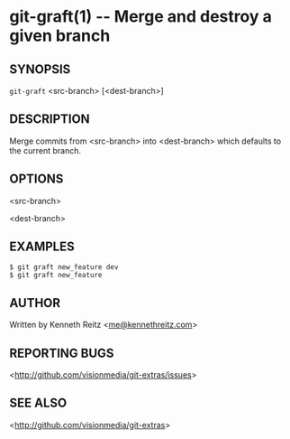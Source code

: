 git-graft(1) -- Merge and destroy a given branch
======================================

## SYNOPSIS

`git-graft` &lt;src-branch&gt; [&lt;dest-branch&gt;]

## DESCRIPTION

  Merge commits from &lt;src-branch&gt; into &lt;dest-branch&gt; which defaults to the current branch.

## OPTIONS

  &lt;src-branch&gt;

  &lt;dest-branch&gt;

## EXAMPLES

    $ git graft new_feature dev
    $ git graft new_feature

## AUTHOR

Written by Kenneth Reitz &lt;<me@kennethreitz.com>&gt;

## REPORTING BUGS

&lt;<http://github.com/visionmedia/git-extras/issues>&gt;

## SEE ALSO

&lt;<http://github.com/visionmedia/git-extras>&gt;
